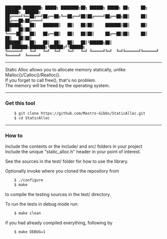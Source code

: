 
	███████╗████████╗ █████╗ ████████╗██╗ ██████╗ █████╗ ██╗     ██╗      ██████╗  ██████╗
	██╔════╝╚══██╔══╝██╔══██╗╚══██╔══╝██║██╔════╝██╔══██╗██║     ██║     ██╔═══██╗██╔════╝
	███████╗   ██║   ███████║   ██║   ██║██║     ███████║██║     ██║     ██║   ██║██║     
	╚════██║   ██║   ██╔══██║   ██║   ██║██║     ██╔══██║██║     ██║     ██║   ██║██║     
	███████║   ██║   ██║  ██║   ██║   ██║╚██████╗██║  ██║███████╗███████╗╚██████╔╝╚██████╗
	╚══════╝   ╚═╝   ╚═╝  ╚═╝   ╚═╝   ╚═╝ ╚═════╝╚═╝  ╚═╝╚══════╝╚══════╝ ╚═════╝  ╚═════╝
                                                                                      

---

Static Alloc allows you to allocate memory statically, unlike Malloc()/Calloc()/Realloc().  
If you forget to call free(), that's no problem.  
The memory will be freed by the operating system.  

---

### Get this tool
```bash
    $ git clone https://github.com/Mastro-Gibbs/StaticAlloc.git
    $ cd StaticAlloc
```
---

### How to
Include the contents or the include/ and src/ folders in your project  
Include the unique "static_alloc.h" header in your point of interest.  
  
See the sources in the test/ folder for how to use the library.  
  
Optionally invoke where you cloned the repository from
```bash
    $ ./configure
    $ make
``` 
to compile the testing sources in the test/ directory.  
  
  
To run the tests in debug mode run:
```bash
    $ make clean
```
  if you had already compiled everything, following by  
```bash
    $ make DEBUG=1
```

